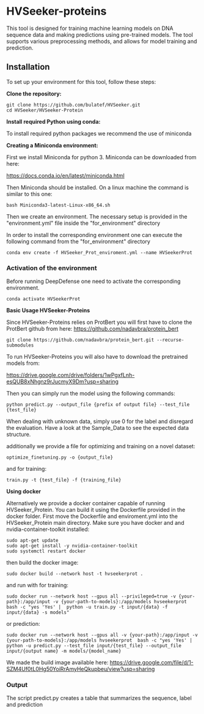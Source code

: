 # HVSeeker-proteins   
This tool is designed for training machine learning models on DNA sequence data and making predictions using pre-trained models. The tool supports various preprocessing methods, and allows for model training and prediction.
  
  

  
## Installation  
To set up your environment for this tool, follow these steps:  
  
**Clone the repository:**    

```
git clone https://github.com/bulatef/HVSeeker.git
cd HVSeeker/HVSeeker-Protein
```


  
**Install required Python using conda:**    


To install required python packages we recommend the use of miniconda


**Creating a Miniconda environment:**


First we install Miniconda for python 3. Miniconda can be downloaded from here:

https://docs.conda.io/en/latest/miniconda.html

Then Miniconda should be installed. On a linux machine the command is similar to this one:
```
bash Miniconda3-latest-Linux-x86_64.sh
```
Then we create an environment. The necessary setup is provided in the "environment.yml" file inside the "for_environment" directory

In order to install the corresponding environment one can execute the following command from the "for_environment" directory



```
conda env create -f HVSeeker_Prot_enviroment.yml --name HVSeekerProt
```

### Activation of the environment

Before running DeepDefense one need to activate the corresponding environment.


```
conda activate HVSeekerProt
```

  
**Basic Usage HVSeeker-Proteins**  


Since HVSeeker-Proteins relies on ProtBert you will first have to clone the ProtBert github from here: https://github.com/nadavbra/protein_bert
```
git clone https://github.com/nadavbra/protein_bert.git --recurse-submodules
```

To run HVSeeker-Proteins you will also have to download the pretrained models from: 

https://drive.google.com/drive/folders/1wPgxfLnh-esQUB8xNhgnz9rJucmyX9Dm?usp=sharing

Then you can simply run the model using the following commands:



```
python predict.py --output_file {prefix of output file} --test_file {test_file}
```
When dealing with unknown data, simply use 0 for the label and disregard the evaluation. Have a look at the Sample_Data to see the expected data structure. 

additionally we provide a file for optimizing and training on a novel dataset:

```
optimize_finetuning.py -o {output_file}
```
and for training:

```
train.py -t {test_file} -f {training_file}
```

**Using docker**

Alternatively we provide a docker container capable of running HVSeeker_Protein. You can build it using the Dockerfile provided in the docker folder.
First move the Dockerfile and enviroment.yml into the HVSeeker_Protein main directory. Make sure you have docker and and nvidia-container-toolkit installed:

```
sudo apt-get update
sudo apt-get install -y nvidia-container-toolkit
sudo systemctl restart docker
```

then build the docker image:

```
sudo docker build --network host -t hvseekerprot .

```
and run with for training:

```
sudo docker run --network host --gpus all --privileged=true -v {your-path}:/app/input -v {your-path-to-models}:/app/models hvseekerprot  bash -c "yes 'Yes' |  python -u train.py -t input/{data} -f input/{data} -s models"
```

or prediction:

```
sudo docker run --network host --gpus all -v {your-path}:/app/input -v {your-path-to-models}:/app/models hvseekerprot  bash -c "yes 'Yes' |  python -u predict.py --test_file input/{test_file} --output_file input/{output name} -m models/{model_name}
```

We made the build image available here: https://drive.google.com/file/d/1-SZM4Uf0tL0Hg50YoiRrAmyHeQkupbeu/view?usp=sharing


### Output

The script predict.py creates a table that summarizes the sequence, label and prediction 



